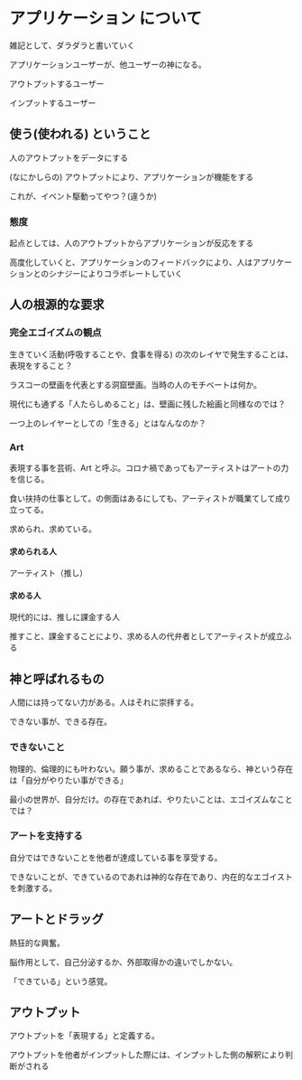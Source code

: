 # アプリケーション について

雑記として、ダラダラと書いていく



アプリケーションユーザーが、他ユーザーの神になる。


アウトプットするユーザー


インプットするユーザー





## 使う(使われる) ということ

人のアウトプットをデータにする


(なにかしらの) アウトプットにより、アプリケーションが機能をする



これが、イベント駆動ってやつ？(違うか)


### 態度

起点としては、人のアウトプットからアプリケーションが反応をする



高度化していくと、アプリケーションのフィードバックにより、人はアプリケーションとのシナジーによりコラボレートしていく



## 人の根源的な要求


### 完全エゴイズムの観点

生きていく活動(呼吸することや、食事を得る) の次のレイヤで発生することは、表現をすること？


ラスコーの壁画を代表とする洞窟壁画。当時の人のモチベートは何か。



現代にも通ずる「人たらしめること」は、壁画に残した絵画と同様なのでは？


一つ上のレイヤーとしての「生きる」とはなんなのか？


### Art

表現する事を芸術、Art と呼ぶ。コロナ禍であってもアーティストはアートの力を信じる。

食い扶持の仕事として。の側面はあるにしても、アーティストが職業てして成り立ってる。

求められ、求めている。

#### 求められる人

アーティスト（推し）

#### 求める人

現代的には、推しに課金する人


推すこと、課金することにより、求める人の代弁者としてアーティストが成立ふる





## 神と呼ばれるもの


人間には持ってない力がある。人はそれに崇拝する。


できない事が、できる存在。



### できないこと


物理的、倫理的にも叶わない。願う事が、求めることであるなら、神という存在は「自分がやりたい事ができる」


最小の世界が、自分だけ。の存在であれば、やりたいことは、エゴイズムなことでは？


### アートを支持する

自分ではできないことを他者が達成している事を享受する。


できないことが、できているのであれは神的な存在であり、内在的なエゴイストを刺激する。



## アートとドラッグ

熱狂的な興奮。

脳作用として、自己分泌するか、外部取得かの違いでしかない。


「できている」という感覚。


## アウトプット


アウトプットを「表現する」と定義する。

アウトプットを他者がインプットした際には、インプットした側の解釈により判断がされる








